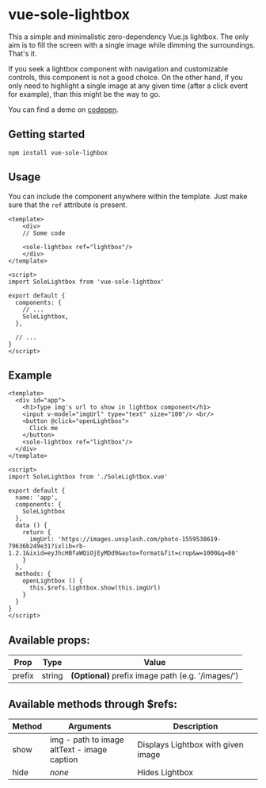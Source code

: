 # vue-sole-lightbox
This a simple and minimalistic zero-dependency Vue.js lightbox. The only aim is to fill the screen with a single image while dimming the surroundings. That's it.

If you seek a lightbox component with navigation and customizable controls, this component is not a good choice.
On the other hand, if you only need to highlight a single image at any given time (after a click event for example), than this might be the way to go.

You can find a demo on [codepen](https://codepen.io/sindael/pen/Ybgvre).

## Getting started
```
npm install vue-sole-lighbox
```

## Usage
You can include the component anywhere within the template. Just make sure that the `ref` attribute is present.

```vue
<template>
    <div>
    // Some code

    <sole-lightbox ref="lightbox"/>
    </div>
</template>

<script>
import SoleLightbox from 'vue-sole-lightbox'

export default {
  components: {
    // ...
    SoleLightbox,
  },

  // ...
}
</script>
```

## Example
```vue
<template>
  <div id="app">
    <h1>Type img's url to show in lightbox component</h1>
    <input v-model="imgUrl" type="text" size="100"/> <br/>
    <button @click="openLightbox">
      Click me
    </button>
    <sole-lightbox ref="lightbox"/>
  </div>
</template>

<script>
import SoleLightbox from './SoleLightbox.vue'

export default {
  name: 'app',
  components: {
    SoleLightbox
  },
  data () {
    return {
      imgUrl: 'https://images.unsplash.com/photo-1559538619-79636b249e31?ixlib=rb-1.2.1&ixid=eyJhcHBfaWQiOjEyMDd9&auto=format&fit=crop&w=1000&q=80'
    }
  },
  methods: {
    openLightbox () {
      this.$refs.lightbox.show(this.imgUrl)
    }
  }
}
</script>
```

## Available props:

| Prop           | Type              | Value                                                           |
| -------------- | ----------------- | --------------------------------------------------------------- |
| prefix         | string            | **(Optional)** prefix image path (e.g. '/images/')              |

## Available methods through $refs:
| Method        | Arguments                                  | Description                                   |
| ------------- | ---------------------------------------------- | ----------------------------------------- |
| show          | img - path to image<br>altText - image caption | Displays Lightbox with given image        |
| hide          | _none_                                         | Hides Lightbox                            |